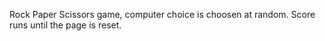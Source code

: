 Rock Paper Scissors game, computer choice is choosen at random. Score runs until the page is reset. 
